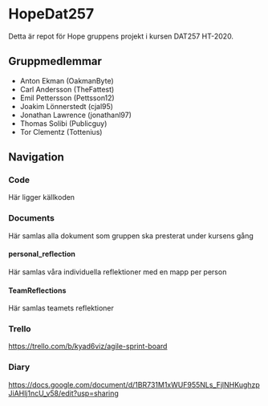 # HopeDat257
Detta är repot för Hope gruppens projekt i kursen DAT257 HT-2020.

## Gruppmedlemmar
- Anton Ekman (OakmanByte)
- Carl Andersson (TheFattest)
- Emil Pettersson (Pettsson12)
- Joakim Lönnerstedt (cjal95)
- Jonathan Lawrence (jonathanl97)
- Thomas Solibi (Publicguy)
- Tor Clementz (Tottenius)

## Navigation
### Code
Här ligger källkoden
### Documents
Här samlas alla dokument som gruppen ska presterat under kursens gång
#### personal_reflection
Här samlas våra individuella reflektioner med en mapp per person
#### TeamReflections
Här samlas teamets reflektioner

### Trello
https://trello.com/b/kyad6viz/agile-sprint-board

### Diary
https://docs.google.com/document/d/1BR731M1xWUF955NLs_FjlNHKughzpJiAHlj1ncU_v58/edit?usp=sharing
